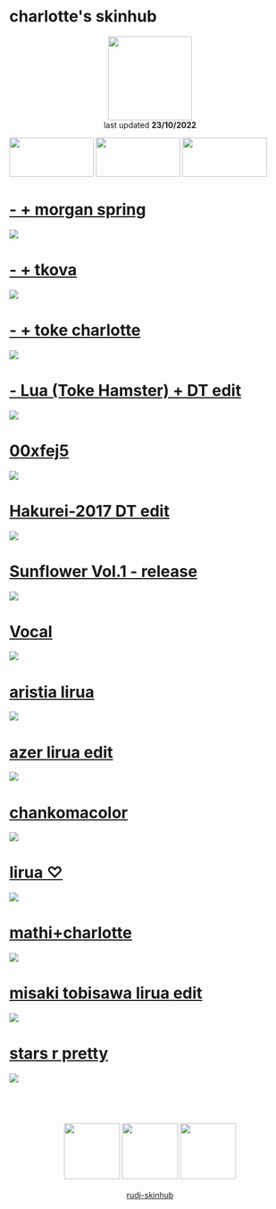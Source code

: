 # charlotte's skinhub
<p align="center">
<a href="https://osu.ppy.sh/users/5513765">
  <img src="https://a.ppy.sh/5513765"  
       width="150"
       height="150"></a>
<br>
last updated <b>23/10/2022</b>
</p>

<a href="https://www.youtube.com/watch?v=kbbgypvGPgM">
<img src="https://i.imgur.com/uDyKiLi.png"
       width="151" 
       height="70"/></a>

<a href="https://i.imgur.com/o0kMf8Y.png">
<img src="https://i.imgur.com/o0kMf8Y.png"
       width="151" 
       height="70"/></a>

<a href="https://github.com/rudj-skinhub/woal/blob/tyfh/universal/aeshub.md">
<img src="https://i.imgur.com/nnkLwEo.png" 
       width="151" 
       height="70"/></a>

# [- + morgan spring](https://github.com/rudj-skinhub/woal/raw/tyfh/player/charlotte/-%20%2B%20morgan%20spring.osk)
[![](https://osu.ppy.sh/ss/18207602/ade5)](https://github.com/rudj-skinhub/woal/raw/tyfh/player/charlotte/-%20%2B%20morgan%20spring.osk)

# [- + tkova](https://github.com/rudj-skinhub/woal/raw/tyfh/player/charlotte/-%20%2B%20tkova.osk)
[![](https://osu.ppy.sh/ss/18207604/5615)](https://github.com/rudj-skinhub/woal/raw/tyfh/player/charlotte/-%20%2B%20tkova.osk)

# [- + toke charlotte](https://github.com/rudj-skinhub/woal/raw/tyfh/player/charlotte/-%20%2B%20toke%20charlotte.osk)
[![](https://osu.ppy.sh/ss/18207608/bc5b)](https://github.com/rudj-skinhub/woal/raw/tyfh/player/charlotte/-%20%2B%20toke%20charlotte.osk)

# [- Lua (Toke Hamster) + DT edit](https://github.com/rudj-skinhub/woal/raw/tyfh/player/charlotte/-%20Lua%20(Toke%20Hamster)%20%2B%20DT%20edit.osk)
[![](https://osu.ppy.sh/ss/18207611/7e7d)](https://github.com/rudj-skinhub/woal/raw/tyfh/player/charlotte/-%20Lua%20(Toke%20Hamster)%20%2B%20DT%20edit.osk)

# [00xfej5](https://github.com/rudj-skinhub/woal/raw/tyfh/player/charlotte/00xfej5.osk)
[![](https://osu.ppy.sh/ss/18207612/550c)](https://github.com/rudj-skinhub/woal/raw/tyfh/player/charlotte/00xfej5.osk)

# [Hakurei-2017 DT edit](https://github.com/rudj-skinhub/woal/raw/tyfh/player/charlotte/Hakurei-2017%20DT%20edit.osk)
[![](https://osu.ppy.sh/ss/18207625/3b14)](https://github.com/rudj-skinhub/woal/raw/tyfh/player/charlotte/Hakurei-2017%20DT%20edit.osk)

# [Sunflower Vol.1 - release](https://github.com/rudj-skinhub/woal/raw/tyfh/player/charlotte/Sunflower%20Vol.1%20-%20release.osk)
[![](https://osu.ppy.sh/ss/18207650/b071)](https://github.com/rudj-skinhub/woal/raw/tyfh/player/charlotte/Sunflower%20Vol.1%20-%20release.osk)

# [Vocal](https://github.com/rudj-skinhub/woal/raw/tyfh/player/charlotte/Vocal.osk)
[![](https://osu.ppy.sh/ss/18207655/7c46)](https://github.com/rudj-skinhub/woal/raw/tyfh/player/charlotte/Vocal.osk)

# [aristia lirua](https://github.com/rudj-skinhub/woal/raw/tyfh/player/charlotte/aristia%20lirua.osk)
[![](https://osu.ppy.sh/ss/18207614/31c6)](https://github.com/rudj-skinhub/woal/raw/tyfh/player/charlotte/aristia%20lirua.osk)

# [azer lirua edit](https://github.com/rudj-skinhub/woal/raw/tyfh/player/charlotte/azer%20lirua%20edit.osk)
[![](https://osu.ppy.sh/ss/18207617/1b19)](https://github.com/rudj-skinhub/woal/raw/tyfh/player/charlotte/azer%20lirua%20edit.osk)

# [chankomacolor](https://github.com/rudj-skinhub/woal/raw/tyfh/player/charlotte/chankomacolor.osk)
[![](https://osu.ppy.sh/ss/18207734/ff76)](https://github.com/rudj-skinhub/woal/raw/tyfh/player/charlotte/chankomacolor.osk)

# [lirua ♡](https://github.com/rudj-skinhub/woal/raw/tyfh/player/charlotte/lirua%20%E2%99%A1.osk)
[![](https://osu.ppy.sh/ss/18207635/5188)](https://github.com/rudj-skinhub/woal/raw/tyfh/player/charlotte/lirua%20%E2%99%A1.osk)

# [mathi+charlotte](https://github.com/rudj-skinhub/woal/raw/tyfh/player/charlotte/mathi%2Bcharlotte.osk)
[![](https://osu.ppy.sh/ss/18207639/fcb5)](https://github.com/rudj-skinhub/woal/raw/tyfh/player/charlotte/mathi%2Bcharlotte.osk)

# [misaki tobisawa lirua edit](https://github.com/rudj-skinhub/woal/raw/tyfh/player/charlotte/misaki%20tobisawa%20lirua%20edit.osk)
[![](https://osu.ppy.sh/ss/18207642/9cf4)](https://github.com/rudj-skinhub/woal/raw/tyfh/player/charlotte/misaki%20tobisawa%20lirua%20edit.osk)

# [stars r pretty](https://github.com/rudj-skinhub/woal/raw/tyfh/player/charlotte/stars%20r%20pretty.osk)
[![](https://osu.ppy.sh/ss/18207644/c6d8)](https://github.com/rudj-skinhub/woal/raw/tyfh/player/charlotte/stars%20r%20pretty.osk)

#
<p align="center">
  <br></br>
  <a href="https://www.twitch.tv/clarhotte">
  <img src="https://i.imgur.com/HM030lk.png" 
       width="100" 
       height="100"></a>
  <a href="https://www.youtube.com/channel/UC1H8vqWSB5jeipk5S258Bew">
  <img src="https://i.imgur.com/YWbDUUy.png"  
       width="100" 
       height="100"></a>
  <a href="https://twitter.com/clarhctte">
  <img src="https://i.imgur.com/PUQ5uWf.png" 
       width="100" 
       height="100"></a>
  <br></br>
  <a href="README.md">rudj-skinhub</a>
 </p>
